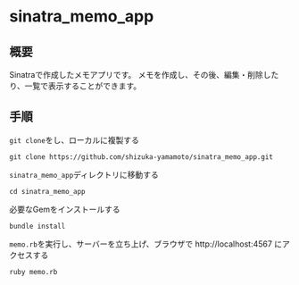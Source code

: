 # sinatra_memo_app
## 概要
Sinatraで作成したメモアプリです。
メモを作成し、その後、編集・削除したり、一覧で表示することができます。

## 手順
`git clone`をし、ローカルに複製する
```
git clone https://github.com/shizuka-yamamoto/sinatra_memo_app.git
```
`sinatra_memo_app`ディレクトリに移動する
```
cd sinatra_memo_app
```
必要なGemをインストールする
```
bundle install
```
`memo.rb`を実行し、サーバーを立ち上げ、ブラウザで http://localhost:4567 にアクセスする
```
ruby memo.rb
```
